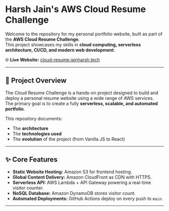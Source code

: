 # Harsh Jain's AWS Cloud Resume Challenge

Welcome to the repository for my personal portfolio website, built as part of the **AWS Cloud Resume Challenge**.  
This project showcases my skills in **cloud computing, serverless architecture, CI/CD, and modern web development**.  

🌐 **Live Website:** [cloud-resume.jainharsh.tech](https://cloud-resume.jainharsh.tech/)

---

## 🚀 Project Overview
The Cloud Resume Challenge is a hands-on project designed to build and deploy a personal resume website using a wide range of AWS services.  
The primary goal is to create a fully **serverless, scalable, and automated portfolio**.  

This repository documents:
- The **architecture**
- The **technologies used**
- The **evolution** of the project (from Vanilla JS to React)

---

## ✨ Core Features
- **Static Website Hosting:** Amazon S3 for frontend hosting.  
- **Global Content Delivery:** Amazon CloudFront as CDN with HTTPS.  
- **Serverless API:** AWS Lambda + API Gateway powering a real-time visitor counter.  
- **NoSQL Database:** Amazon DynamoDB stores visitor count.  
- **Automated Deployments:** GitHub Actions deploy on every push to `main`.  

---

